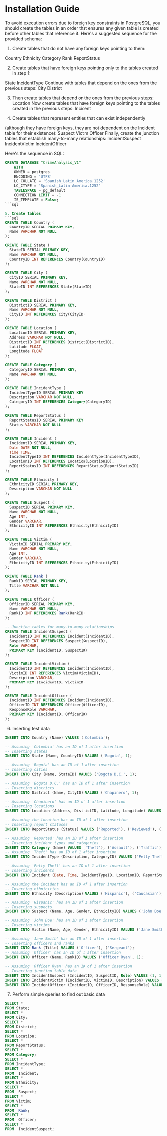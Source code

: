 # Installation Guide

To avoid execution errors due to foreign key constraints in PostgreSQL, you should create the tables in an order that ensures any given table is created before other tables that reference it. Here's a suggested sequence for the provided schema:

1. Create tables that do not have any foreign keys pointing to them:

Country
Ethnicity
Category
Rank
ReportStatus

2. Create tables that have foreign keys pointing only to the tables created in step 1:

State
IncidentType
Continue with tables that depend on the ones from the previous steps:
City
District

3. Then create tables that depend on the ones from the previous steps:
Location
Now create tables that have foreign keys pointing to the tables created in the previous steps:
Incident

4. Create tables that represent entities that can exist independently

(although they have foreign keys, they are not dependent on the Incident table for their existence):
Suspect
Victim
Officer
Finally, create the junction tables that establish many-to-many relationships:
IncidentSuspect
IncidentVictim
IncidentOfficer

Here's the sequence in SQL:

```sql
CREATE DATABASE "CrimeAnalysis_V1"
    WITH
    OWNER = postgres
    ENCODING = 'UTF8'
    LC_COLLATE = 'Spanish_Latin America.1252'
    LC_CTYPE = 'Spanish_Latin America.1252'
    TABLESPACE = pg_default
    CONNECTION LIMIT = -1
    IS_TEMPLATE = False;
```sql

5. Create tables
```sql
CREATE TABLE Country (
  CountryID SERIAL PRIMARY KEY,
  Name VARCHAR NOT NULL
);

CREATE TABLE State (
  StateID SERIAL PRIMARY KEY,
  Name VARCHAR NOT NULL,
  CountryID INT REFERENCES Country(CountryID)
);

CREATE TABLE City (
  CityID SERIAL PRIMARY KEY,
  Name VARCHAR NOT NULL,
  StateID INT REFERENCES State(StateID)
);

CREATE TABLE District (
  DistrictID SERIAL PRIMARY KEY,
  Name VARCHAR NOT NULL,
  CityID INT REFERENCES City(CityID)
);

CREATE TABLE Location (
  LocationID SERIAL PRIMARY KEY,
  Address VARCHAR NOT NULL,
  DistrictID INT REFERENCES District(DistrictID),
  Latitude FLOAT,
  Longitude FLOAT
);

CREATE TABLE Category (
  CategoryID SERIAL PRIMARY KEY,
  Name VARCHAR NOT NULL
);

CREATE TABLE IncidentType (
  IncidentTypeID SERIAL PRIMARY KEY,
  Description VARCHAR NOT NULL,
  CategoryID INT REFERENCES Category(CategoryID)
);

CREATE TABLE ReportStatus (
  ReportStatusID SERIAL PRIMARY KEY,
  Status VARCHAR NOT NULL
);

CREATE TABLE Incident (
  IncidentID SERIAL PRIMARY KEY,
  Date DATE NOT NULL,
  Time TIME,
  IncidentTypeID INT REFERENCES IncidentType(IncidentTypeID),
  LocationID INT REFERENCES Location(LocationID),
  ReportStatusID INT REFERENCES ReportStatus(ReportStatusID)
);

CREATE TABLE Ethnicity (
  EthnicityID SERIAL PRIMARY KEY,
  Description VARCHAR NOT NULL
);

CREATE TABLE Suspect (
  SuspectID SERIAL PRIMARY KEY,
  Name VARCHAR NOT NULL,
  Age INT,
  Gender VARCHAR,
  EthnicityID INT REFERENCES Ethnicity(EthnicityID)
);

CREATE TABLE Victim (
  VictimID SERIAL PRIMARY KEY,
  Name VARCHAR NOT NULL,
  Age INT,
  Gender VARCHAR,
  EthnicityID INT REFERENCES Ethnicity(EthnicityID)
);

CREATE TABLE Rank (
  RankID SERIAL PRIMARY KEY,
  Title VARCHAR NOT NULL
);

CREATE TABLE Officer (
  OfficerID SERIAL PRIMARY KEY,
  Name VARCHAR NOT NULL,
  RankID INT REFERENCES Rank(RankID)
);

-- Junction tables for many-to-many relationships
CREATE TABLE IncidentSuspect (
  IncidentID INT REFERENCES Incident(IncidentID),
  SuspectID INT REFERENCES Suspect(SuspectID),
  Role VARCHAR,
  PRIMARY KEY (IncidentID, SuspectID)
);

CREATE TABLE IncidentVictim (
  IncidentID INT REFERENCES Incident(IncidentID),
  VictimID INT REFERENCES Victim(VictimID),
  Description VARCHAR,
  PRIMARY KEY (IncidentID, VictimID)
);

CREATE TABLE IncidentOfficer (
  IncidentID INT REFERENCES Incident(IncidentID),
  OfficerID INT REFERENCES Officer(OfficerID),
  ResponseRole VARCHAR,
  PRIMARY KEY (IncidentID, OfficerID)
);
```


6. Inserting test data
```sql
INSERT INTO Country (Name) VALUES ('Colombia');

-- Assuming 'Colombia' has an ID of 1 after insertion
-- Inserting states
INSERT INTO State (Name, CountryID) VALUES ('Bogota', 1);

-- Assuming 'Bogota' has an ID of 1 after insertion
-- Inserting cities
INSERT INTO City (Name, StateID) VALUES ('Bogota D.C.', 1);

-- Assuming 'Bogota D.C.' has an ID of 1 after insertion
-- Inserting districts
INSERT INTO District (Name, CityID) VALUES ('Chapinero', 1);

-- Assuming 'Chapinero' has an ID of 1 after insertion
-- Inserting locations
INSERT INTO Location (Address, DistrictID, Latitude, Longitude) VALUES ('Carrera 13 #53-20', 1, 4.6473, -74.0962);

-- Assuming the location has an ID of 1 after insertion
-- Inserting report statuses
INSERT INTO ReportStatus (Status) VALUES ('Reported'), ('Reviewed'), ('Closed');

-- Assuming 'Reported' has an ID of 1 after insertion
-- Inserting incident types and categories
INSERT INTO Category (Name) VALUES ('Theft'), ('Assault'), ('Traffic');
-- Assuming 'Theft' has an ID of 1 after insertion
INSERT INTO IncidentType (Description, CategoryID) VALUES ('Petty Theft', 1), ('Armed Robbery', 1);

-- Assuming 'Petty Theft' has an ID of 1 after insertion
-- Inserting incidents
INSERT INTO Incident (Date, Time, IncidentTypeID, LocationID, ReportStatusID) VALUES ('2023-11-01', '08:00:00', 1, 1, 1);

-- Assuming the incident has an ID of 1 after insertion
-- Inserting ethnicities
INSERT INTO Ethnicity (Description) VALUES ('Hispanic'), ('Caucasian'), ('African American');

-- Assuming 'Hispanic' has an ID of 1 after insertion
-- Inserting suspects
INSERT INTO Suspect (Name, Age, Gender, EthnicityID) VALUES ('John Doe', 30, 'Male', 1);

-- Assuming 'John Doe' has an ID of 1 after insertion
-- Inserting victims
INSERT INTO Victim (Name, Age, Gender, EthnicityID) VALUES ('Jane Smith', 25, 'Female', 1);

-- Assuming 'Jane Smith' has an ID of 1 after insertion
-- Inserting officers and ranks
INSERT INTO Rank (Title) VALUES ('Officer'), ('Sergeant');
-- Assuming 'Officer' has an ID of 1 after insertion
INSERT INTO Officer (Name, RankID) VALUES ('Officer Ryan', 1);

-- Assuming 'Officer Ryan' has an ID of 1 after insertion
-- Inserting junction table data
INSERT INTO IncidentSuspect (IncidentID, SuspectID, Role) VALUES (1, 1, 'Perpetrator');
INSERT INTO IncidentVictim (IncidentID, VictimID, Description) VALUES (1, 1, 'Robbery Victim');
INSERT INTO IncidentOfficer (IncidentID, OfficerID, ResponseRole) VALUES (1, 1, 'Responder');
```
7. Perform simple queries to find out basic data
```sql
SELECT *
FROM State;
SELECT * 
FROM City;
SELECT * 
FROM District;
SELECT * 
FROM Location;
SELECT * 
FROM ReportStatus;
SELECT * 
FROM Category;
SELECT * 
FROM IncidentType;
SELECT * 
FROM  Incident;
SELECT * 
FROM Ethnicity;
SELECT * 
FROM  Suspect;
SELECT * 
FROM Victim;
SELECT * 
FROM  Rank;
SELECT * 
FROM  Officer;
SELECT * 
FROM  IncidentSuspect;
```
